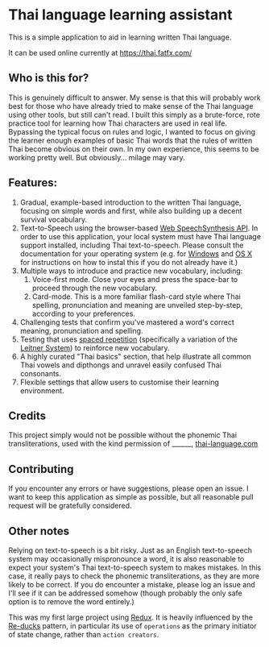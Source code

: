 # Thai language learning assistant

This is a simple application to aid in learning written Thai language.

It can be used online currently at https://thai.fatfx.com/

## Who is this for?

This is genuinely difficult to answer. My sense is that this will probably work best for those who have already tried to make sense of the Thai language using other tools, but still can't read. I built this simply as a brute-force, rote practice tool for learning how Thai characters are used in real life. Bypassing the typical focus on rules and logic, I wanted to focus on giving the learner enough examples of basic Thai words that the rules of written Thai become obvious on their own. In my own experience, this seems to be working pretty well. But obviously... milage may vary.

## Features:

1. Gradual, example-based introduction to the written Thai language, focusing on simple words and first, while also building up a decent survival vocabulary.
1. Text-to-Speech using the browser-based [Web SpeechSynthesis API](https://developer.mozilla.org/en-US/docs/Web/API/SpeechSynthesis). In order to use this application, your local system must have Thai language support installed, including Thai text-to-speech. Please consult the documentation for your operating system (e.g. for [Windows](https://support.office.com/en-us/article/how-to-download-text-to-speech-languages-for-windows-10-d5a6b612-b3ae-423f-afa5-4f6caf1ec5d3) and [OS X](https://support.apple.com/kb/ph25311?locale=en_US) for instructions on how to instal this if you do not already have it.)
1. Multiple ways to introduce and practice new vocabulary, including:
    1. Voice-first mode. Close your eyes and press the space-bar to proceed through the new vocabulary.
    1. Card-mode. This is a more familiar flash-card style where Thai spelling, pronunciation and meaning are unveiled step-by-step, according to your preferences.
1. Challenging tests that confirm you've mastered a word's correct meaning, pronunciation and spelling.
1. Testing that uses [spaced repetition](https://en.wikipedia.org/wiki/Spaced_repetition) (specifically a variation of the [Leitner System](https://en.wikipedia.org/wiki/Leitner_system)) to reinforce new vocabulary.
1. A highly curated "Thai basics" section, that help illustrate all common Thai vowels and dipthongs and unravel easily confused Thai consonants.
1. Flexible settings that allow users to customise their learning environment.

## Credits

This project simply would not be possible without the phonemic Thai transliterations, used with the kind permission of ______, [thai-language.com](http://www.thai-language.com/default.aspx)

## Contributing

If you encounter any errors or have suggestions, please open an issue. I want to keep this application as simple as possible, but all reasonable pull request will be gratefully considered.

## Other notes

Relying on text-to-speech is a bit risky. Just as an English text-to-speech system may occasionally mispronounce a word, it is also reasonable to expect your system's Thai text-to-speech system to makes mistakes. In this case, it really pays to check the phonemic transliterations, as they are more likely to be correct. If you do encounter a mistake, please log an issue and I'll see if it can be addressed somehow (though probably the only safe option is to remove the word entirely.)

This was my first large project using [Redux](https://redux.js.org/). It is heavily influenced by the [Re-ducks](https://github.com/alexnm/re-ducks) pattern, in particular its use of `operations` as the primary initiator of state change, rather than `action creators`.